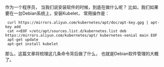 作为一个程序员， 当我们说安装软件的时候，到底在做什么呢？ 比如，我们如果要在一台Debian系统上，安装Kubelet， 常用操作是：

     curl https://mirrors.aliyun.com/kubernetes/apt/doc/apt-key.gpg | apt-key add 
     cat <<EOF >/etc/apt/sources.list.d/kubernetes.list deb https://mirrors.aliyun.com/kubernetes/apt/ kubernetes-xenial main EOF 
     apt-get update 
     apt-get install kubelet 
那么，这篇文章将梳理这几条命令背后做了什么， 也就是Debian软件管理的大概了。


<!--stackedit_data:
eyJoaXN0b3J5IjpbMTM3MjY3NDc2N119
-->